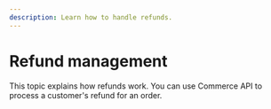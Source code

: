 ```yaml
---
description: Learn how to handle refunds.
---
```


# Refund management

This topic explains how refunds work. You can use Commerce API to process a customer's refund for an order.&#x20;
